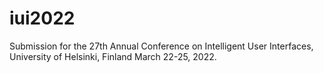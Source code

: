 # iui2022
Submission for the 27th Annual Conference on Intelligent User Interfaces, University of Helsinki, Finland March 22-25, 2022.
